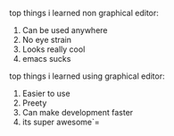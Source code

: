 top things i learned non graphical editor:
1. Can be used anywhere
2. No eye strain
3. Looks really cool
4. emacs sucks

top things i learned using graphical editor:
1. Easier to use
2. Preety
3. Can make development faster
4. its super awesome`=
